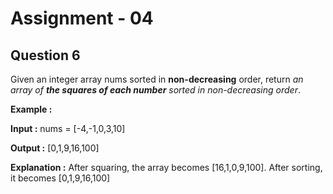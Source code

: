 # **Assignment - 04**
## **Question 6**
Given an integer array nums sorted in **non-decreasing** order, return *an array of **the squares of each number** sorted in non-decreasing order*.

**Example :**

**Input :** nums = [-4,-1,0,3,10]

**Output :** [0,1,9,16,100]

**Explanation :** After squaring, the array becomes [16,1,0,9,100].
After sorting, it becomes [0,1,9,16,100]